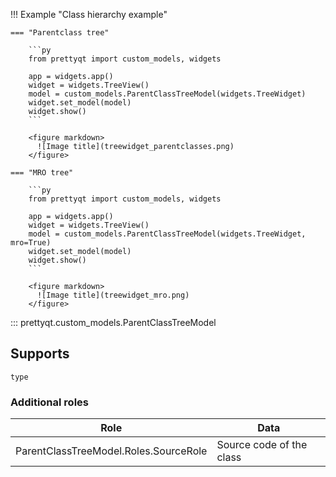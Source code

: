 !!! Example "Class hierarchy example"

    === "Parentclass tree"

        ```py
        from prettyqt import custom_models, widgets

        app = widgets.app()
        widget = widgets.TreeView()
        model = custom_models.ParentClassTreeModel(widgets.TreeWidget)
        widget.set_model(model)
        widget.show()
        ```

        <figure markdown>
          ![Image title](treewidget_parentclasses.png)
        </figure>

    === "MRO tree"

        ```py
        from prettyqt import custom_models, widgets

        app = widgets.app()
        widget = widgets.TreeView()
        model = custom_models.ParentClassTreeModel(widgets.TreeWidget, mro=True)
        widget.set_model(model)
        widget.show()
        ```

        <figure markdown>
          ![Image title](treewidget_mro.png)
        </figure>


::: prettyqt.custom_models.ParentClassTreeModel

## Supports

`type`

### Additional roles

| Role                                  | Data                       |
| --------------------------------------|----------------------------|
| ParentClassTreeModel.Roles.SourceRole | Source code of the class   |
